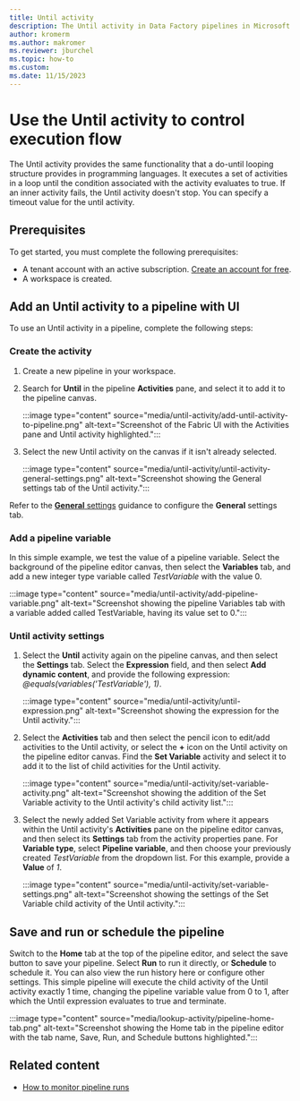 ```yaml
---
title: Until activity
description: The Until activity in Data Factory pipelines in Microsoft Fabric executes a set of activities in a loop until the condition associated with the activity evaluates to true or it times out.
author: kromerm
ms.author: makromer
ms.reviewer: jburchel
ms.topic: how-to
ms.custom:
ms.date: 11/15/2023
---
```


# Use the Until activity to control execution flow

The Until activity provides the same functionality that a do-until looping structure provides in programming languages. It executes a set of activities in a loop until the condition associated with the activity evaluates to true. If an inner activity fails, the Until activity doesn't stop. You can specify a timeout value for the until activity.

## Prerequisites

To get started, you must complete the following prerequisites:

- A tenant account with an active subscription. [Create an account for free](../fundamentals/fabric-trial.md).
- A workspace is created.

## Add an Until activity to a pipeline with UI

To use an Until activity in a pipeline, complete the following steps:

### Create the activity

1. Create a new pipeline in your workspace.
1. Search for **Until** in the pipeline **Activities** pane, and select it to add it to the pipeline canvas.

   :::image type="content" source="media/until-activity/add-until-activity-to-pipeline.png" alt-text="Screenshot of the Fabric UI with the Activities pane and Until activity highlighted.":::

1. Select the new Until activity on the canvas if it isn't already selected.

   :::image type="content" source="media/until-activity/until-activity-general-settings.png" alt-text="Screenshot showing the General settings tab of the Until activity.":::

Refer to the [**General** settings](activity-overview.md#general-settings) guidance to configure the **General** settings tab.

### Add a pipeline variable

In this simple example, we test the value of a pipeline variable. Select the background of the pipeline editor canvas, then select the **Variables** tab, and add a new integer type variable called _TestVariable_ with the value 0.

:::image type="content" source="media/until-activity/add-pipeline-variable.png" alt-text="Screenshot showing the pipeline Variables tab with a variable added called TestVariable, having its value set to 0.":::

### Until activity settings

1. Select the **Until** activity again on the pipeline canvas, and then select the **Settings** tab. Select the **Expression** field, and then select **Add dynamic content**, and provide the following expression: _@equals(variables('TestVariable'), 1)_.

   :::image type="content" source="media/until-activity/until-expression.png" alt-text="Screenshot showing the expression for the Until activity.":::

1. Select the **Activities** tab and then select the pencil icon to edit/add activities to the Until activity, or select the **+** icon on the Until activity on the pipeline editor canvas. Find the **Set Variable** activity and select it to add it to the list of child activities for the Until activity.

   :::image type="content" source="media/until-activity/set-variable-activity.png" alt-text="Screenshot showing the addition of the Set Variable activity to the Until activity's child activity list.":::

1. Select the newly added Set Variable activity from where it appears within the Until activity's **Activities** pane on the pipeline editor canvas, and then select its **Settings** tab from the activity properties pane. For **Variable type**, select **Pipeline variable**, and then choose your previously created _TestVariable_ from the dropdown list. For this example, provide a **Value** of _1_.

   :::image type="content" source="media/until-activity/set-variable-settings.png" alt-text="Screenshot showing the settings of the Set Variable child activity of the Until activity.":::

## Save and run or schedule the pipeline

Switch to the **Home** tab at the top of the pipeline editor, and select the save button to save your pipeline. Select **Run** to run it directly, or **Schedule** to schedule it. You can also view the run history here or configure other settings. This simple pipeline will execute the child activity of the Until activity exactly 1 time, changing the pipeline variable value from 0 to 1, after which the Until expression evaluates to true and terminate.

:::image type="content" source="media/lookup-activity/pipeline-home-tab.png" alt-text="Screenshot showing the Home tab in the pipeline editor with the tab name, Save, Run, and Schedule buttons highlighted.":::

## Related content

- [How to monitor pipeline runs](monitor-pipeline-runs.md)
